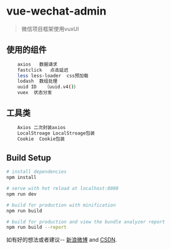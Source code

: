 # vue-wechat-admin

> 微信项目框架使用vuxUI
## 使用的组件
``` bash
    axios   数据请求
    fastclick   点击延迟
    less less-loader  css预加载
    lodash  数组处理
    uuid ID   （uuid.v4()）
    vuex  状态分发
```
## 工具类
``` bash
    Axios 二次封装axios
    LocalStroage LocalStroage包装
    Cookie  Cookie包装
```
## Build Setup

``` bash
# install dependencies
npm install

# serve with hot reload at localhost:8080
npm run dev

# build for production with minification
npm run build

# build for production and view the bundle analyzer report
npm run build --report
```

如有好的想法或者建议-- [新浪微博](http://weibo.com/818qizai898) and [CSDN](https://blog.csdn.net/u013216976).
